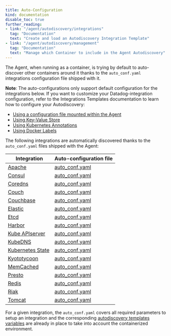 ```yaml
---
title: Auto-Configuration
kind: documentation
disable_toc: true
further_reading:
- link: "/agent/autodiscovery/integrations"
  tag: "Documentation"
  text: "Create and load an Autodiscovery Integration Template"
- link: "/agent/autodiscovery/management"
  tag: "Documentation"
  text: "Manage which Container to include in the Agent Autodiscovery"
---
```


The Agent, when running as a container, is trying by default to auto-discover other containers around it thanks to the `auto_conf.yaml` integrations configuration file shipped with it.

**Note**: The auto-configurations only support default configuration for the integrations below. If you want to customize your Datadog-integration configuration, refer to the Integrations Templates documentation to learn how to configure your Autodiscovery:

* [Using a configuration file mounted within the Agent][1]
* [Using Key-Value Store][2]
* [Using Kubernetes Annotations][3]
* [Using Docker Labels][4]

The following integrations are automatically discovered thanks to the `auto_conf.yaml` files shipped with the Agent:

| Integration | Auto-configuration file |
| ------ | -------- |
| [Apache][5]  | [auto_conf.yaml][6] |
| [Consul][7] | [auto_conf.yaml][8] |
| [Coredns][9] | [auto_conf.yaml][10] |
| [Couch][11] | [auto_conf.yaml][12] |
| [Couchbase][13] | [auto_conf.yaml][14] |
| [Elastic][15] | [auto_conf.yaml][16] |
| [Etcd][17] | [auto_conf.yaml][18] |
| [Harbor][19] | [auto_conf.yaml][20] |
| [Kube APIserver][21] | [auto_conf.yaml][22] |
| [KubeDNS][21] | [auto_conf.yaml][23] |
| [Kubernetes State][21] | [auto_conf.yaml][24] |
| [Kyototycoon][25] | [auto_conf.yaml][26] |
| [MemCached][27] | [auto_conf.yaml][28] |
| [Presto][29] | [auto_conf.yaml][30] |
| [Redis][31] | [auto_conf.yaml][32] |
| [Riak][33] | [auto_conf.yaml][34] |
| [Tomcat][35] | [auto_conf.yaml][36] |

For a given integration, the `auto_conf.yaml` covers all required parameters to setup an integration and the corresponding [autodiscovery templates variables][37] are already in place to take into account the containerized environment.

[1]: /agent/autodiscovery/integrations/?tab=file#configuration
[2]: /agent/autodiscovery/integrations/?tab=keyvaluestore#configuration
[3]: /agent/autodiscovery/integrations/?tab=kubernetespodannotations#configuration
[4]: /agent/autodiscovery/integrations/?tab=dockerlabel#configuration
[5]: /integrations/apache
[6]: https://github.com/DataDog/integrations-core/tree/master/apache/datadog_checks/apache/data
[7]: /integrations/consul
[8]: https://github.com/DataDog/integrations-core/blob/master/consul/datadog_checks/consul/data/auto_conf.yaml
[9]: /integrations/coredns
[10]: https://github.com/DataDog/integrations-core/blob/master/coredns/datadog_checks/coredns/data/auto_conf.yaml
[11]: /integrations/couch
[12]: https://github.com/DataDog/integrations-core/blob/master/couch/datadog_checks/couch/data/auto_conf.yaml
[13]: /integrations/couchbase
[14]: https://github.com/DataDog/integrations-core/tree/master/couchbase/datadog_checks/couchbase/data/auto_conf.yaml
[15]: /integrations/elastic
[16]: https://github.com/DataDog/integrations-core/blob/master/elastic/datadog_checks/elastic/data/auto_conf.yaml
[17]: /integrations/etcd
[18]: https://github.com/DataDog/integrations-core/blob/master/etcd/datadog_checks/etcd/data/auto_conf.yaml
[19]: /integrations/harbor
[20]: https://github.com/DataDog/integrations-core/blob/master/harbor/datadog_checks/harbor/data/auto_conf.yaml
[21]: /integrations/kubernetes
[22]: https://github.com/DataDog/integrations-core/blob/master/kube_apiserver_metrics/datadog_checks/kube_apiserver_metrics/data/auto_conf.yaml
[23]: https://github.com/DataDog/integrations-core/blob/master/kube_dns/datadog_checks/kube_dns/data/auto_conf.yaml
[24]: https://github.com/DataDog/integrations-core/blob/master/kubernetes_state/datadog_checks/kubernetes_state/data/auto_conf.yaml
[25]: /integrations/kyototycoon
[26]: https://github.com/DataDog/integrations-core/blob/master/kyototycoon/datadog_checks/kyototycoon/data/auto_conf.yaml
[27]: /integrations/mcache
[28]: https://github.com/DataDog/integrations-core/blob/master/mcache/datadog_checks/mcache/data/auto_conf.yaml
[29]: /integrations/presto
[30]: https://github.com/DataDog/integrations-core/blob/master/presto/datadog_checks/presto/data/auto_conf.yaml
[31]: /integrations/redisdb
[32]: https://github.com/DataDog/integrations-core/blob/master/redisdb/datadog_checks/redisdb/data/auto_conf.yaml
[33]: /integrations/riak
[34]: https://github.com/DataDog/integrations-core/blob/master/riak/datadog_checks/riak/data/auto_conf.yaml
[35]: /integrations/tomcat
[36]: https://github.com/DataDog/integrations-core/blob/master/tomcat/datadog_checks/tomcat/data/auto_conf.yaml
[37]: /agent/autodiscovery/template_variables
